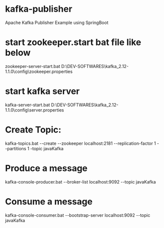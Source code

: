 # kafka-publisher
Apache Kafka Publisher Example using SpringBoot

# start zookeeper.start bat file like below
zookeeper-server-start.bat D:\DEV-SOFTWARES\kafka_2.12-1.1.0\config\zookeeper.properties

# start kafka server
kafka-server-start.bat D:\DEV-SOFTWARES\kafka_2.12-1.1.0\config\server.properties

# Create Topic:
kafka-topics.bat --create --zookeeper localhost:2181 --replication-factor 1 --partitions 1 -topic javaKafka

# Produce a message 
kafka-console-producer.bat --broker-list localhost:9092 --topic javaKafka

# Consume a message
kafka-console-consumer.bat --bootstrap-server localhost:9092 --topic javaKafka

